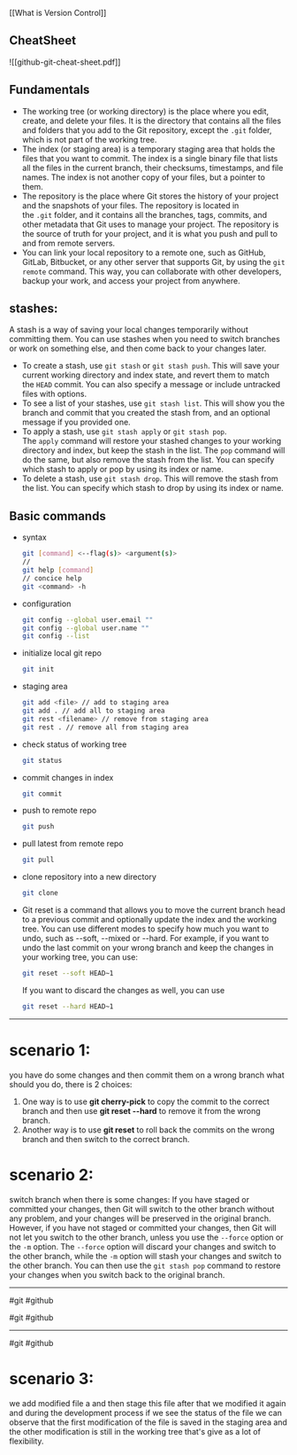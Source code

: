 [[What is Version Control]]
## CheatSheet
![[github-git-cheat-sheet.pdf]]
## Fundamentals
- The working tree (or working directory) is the place where you edit, create, and delete your files. It is the directory that contains all the files and folders that you add to the Git repository, except the `.git` folder, which is not part of the working tree.
  </br>
- The index (or staging area) is a temporary staging area that holds the files that you want to commit. The index is a single binary file that lists all the files in the current branch, their checksums, timestamps, and file names. The index is not another copy of your files, but a pointer to them.
  </br>
- The repository is the place where Git stores the history of your project and the snapshots of your files. The repository is located in the `.git` folder, and it contains all the branches, tags, commits, and other metadata that Git uses to manage your project. The repository is the source of truth for your project, and it is what you push and pull to and from remote servers.
  </br>
- You can link your local repository to a remote one, such as GitHub, GitLab, Bitbucket, or any other server that supports Git, by using the `git remote` command. This way, you can collaborate with other developers, backup your work, and access your project from anywhere.
  </br>
## stashes:
A stash is a way of saving your local changes temporarily without committing them. You can use stashes when you need to switch branches or work on something else, and then come back to your changes later.
- To create a stash, use `git stash` or `git stash push`. This will save your current working directory and index state, and revert them to match the `HEAD` commit. You can also specify a message or include untracked files with options.
  </br>
- To see a list of your stashes, use `git stash list`. This will show you the branch and commit that you created the stash from, and an optional message if you provided one.
  </br>
- To apply a stash, use `git stash apply` or `git stash pop`. The `apply` command will restore your stashed changes to your working directory and index, but keep the stash in the list. The `pop` command will do the same, but also remove the stash from the list. You can specify which stash to apply or pop by using its index or name.
  </br>
- To delete a stash, use `git stash drop`. This will remove the stash from the list. You can specify which stash to drop by using its index or name.
  </br>

## Basic commands
- syntax
  ``` bash
  git [command] <--flag(s)> <argument(s)>
  //
  git help [command]
  // concice help
  git <command> -h
  ```
- configuration
  ``` bash
  git config --global user.email ""
  git config --global user.name ""
  git config --list
  ```
- initialize local git repo
  ``` bash
  git init
  ```
- staging area
  ``` bash
  git add <file> // add to staging area
  git add . // add all to staging area
  git rest <filename> // remove from staging area
  git rest . // remove all from staging area
  ```
- check status of working tree
  ``` bash
  git status
  ```
- commit changes in index
  ``` bash
  git commit
  ```
- push to remote repo 
  ``` bash
  git push
  ```
- pull latest from remote repo
  ``` bash
  git pull
  ```
- clone repository into a new directory
  ``` bash
  git clone
  ```
- Git reset is a command that allows you to move the current branch head to a previous commit and optionally update the index and the working tree. You can use different modes to specify how much you want to undo, such as --soft, --mixed or --hard. For example, if you want to undo the last commit on your wrong branch and keep the changes in your working tree, you can use: 
  ``` bash 
  git reset --soft HEAD~1
  ```
  If you want to discard the changes as well, you can use
  ``` bash
  git reset --hard HEAD~1
  ```
---
# scenario 1:
you  have do some changes and then commit them on a wrong branch what should 
you do, there is 2 choices:
1. One way is to use **git cherry-pick** to copy the commit to the correct branch and then use **git reset --hard** to remove it from the wrong branch.
2. Another way is to use **git reset** to roll back the commits on the wrong branch and then switch to the correct branch.
# scenario 2:
switch branch when there is some changes:
If you have staged or committed your changes, then Git will switch to the other branch without any problem, and your changes will be preserved in the original branch. However, if you have not staged or committed your changes, then Git will not let you switch to the other branch, unless you use the `--force` option or the `-m` option. The `--force` option will discard your changes and switch to the other branch, while the `-m` option will stash your changes and switch to the other branch. You can then use the `git stash pop` command to restore your changes when you switch back to the original branch.

---
#git #github

#git #github 


---
#git #github 
# scenario 3: 
we add modified file a and then stage this file after that we modified it again and during the development process if we see the status of the file we can observe that the first modification of the file is saved in the staging area and the other modification is still in the working tree that's give as a lot of flexibility.
